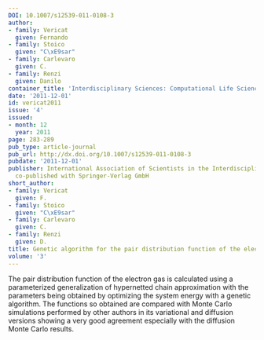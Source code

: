 ```yaml
---
DOI: 10.1007/s12539-011-0108-3
author:
- family: Vericat
  given: Fernando
- family: Stoico
  given: "C\xE9sar"
- family: Carlevaro
  given: C.
- family: Renzi
  given: Danilo
container_title: 'Interdisciplinary Sciences: Computational Life Sciences'
date: '2011-12-01'
id: vericat2011
issue: '4'
issued:
- month: 12
  year: 2011
page: 283-289
pub_type: article-journal
pub_url: http://dx.doi.org/10.1007/s12539-011-0108-3
pubdate: '2011-12-01'
publisher: International Association of Scientists in the Interdisciplinary Areas,
  co-published with Springer-Verlag GmbH
short_author:
- family: Vericat
  given: F.
- family: Stoico
  given: "C\xE9sar"
- family: Carlevaro
  given: C.
- family: Renzi
  given: D.
title: Genetic algorithm for the pair distribution function of the electron gas
volume: '3'
---
```

The pair distribution function of the electron gas is calculated using a parameterized generalization of hypernetted chain approximation with the parameters being obtained by optimizing the system energy with a genetic algorithm. The functions so obtained are compared with Monte Carlo simulations performed by other authors in its variational and diffusion versions showing a very good agreement especially with the diffusion Monte Carlo results.
